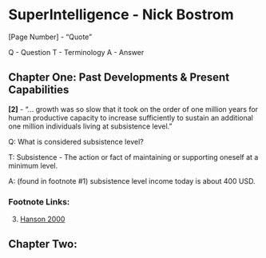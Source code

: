 # SuperIntelligence - Nick Bostrom
[Page Number] - “Quote”

Q - Question
T - Terminology
A - Answer

## Chapter One: Past Developments & Present Capabilities
**[2]** - “… growth was so slow that it took on the order of one million years for human productive capacity to increase sufficiently to sustain an additional one million individuals living at subsistence level.” 

Q: What is considered subsistence level?

T: Subsistence - The action or fact of maintaining or supporting oneself at a minimum level.

A: (found in footnote #1) subsistence level income today is about 400 USD. 





### Footnote Links: 
3. [Hanson 2000](https://mason.gmu.edu/~rhanson/longgrow.pdf)

## Chapter Two: 

